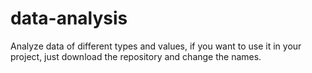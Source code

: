 # data-analysis
Analyze data of different types and values, if you want to use it in your project, just download the repository and change the names.
